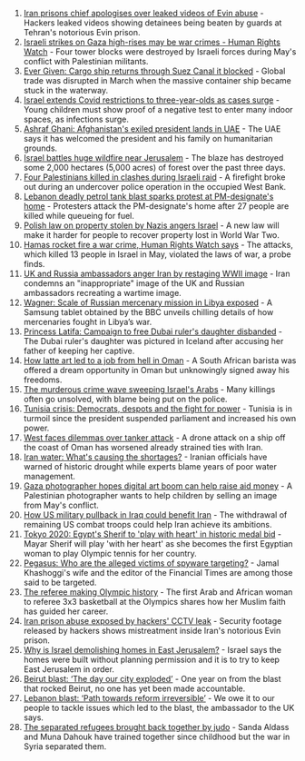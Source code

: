 1. [Iran prisons chief apologises over leaked videos of Evin abuse](https://www.bbc.co.uk/news/world-middle-east-58315816?at_medium=RSS&at_campaign=KARANGA) - Hackers leaked videos showing detainees being beaten by guards at Tehran's notorious Evin prison.
2. [Israeli strikes on Gaza high-rises may be war crimes - Human Rights Watch](https://www.bbc.co.uk/news/world-middle-east-58305586?at_medium=RSS&at_campaign=KARANGA) - Four tower blocks were destroyed by Israeli forces during May's conflict with Palestinian militants.
3. [Ever Given: Cargo ship returns through Suez Canal it blocked](https://www.bbc.co.uk/news/world-middle-east-58288512?at_medium=RSS&at_campaign=KARANGA) - Global trade was disrupted in March when the massive container ship became stuck in the waterway.
4. [Israel extends Covid restrictions to three-year-olds as cases surge](https://www.bbc.co.uk/news/world-middle-east-58245285?at_medium=RSS&at_campaign=KARANGA) - Young children must show proof of a negative test to enter many indoor spaces, as infections surge.
5. [Ashraf Ghani: Afghanistan's exiled president lands in UAE](https://www.bbc.co.uk/news/world-asia-58260902?at_medium=RSS&at_campaign=KARANGA) - The UAE says it has welcomed the president and his family on humanitarian grounds.
6. [Israel battles huge wildfire near Jerusalem](https://www.bbc.co.uk/news/world-middle-east-58243631?at_medium=RSS&at_campaign=KARANGA) - The blaze has destroyed some 2,000 hectares (5,000 acres) of forest over the past three days.
7. [Four Palestinians killed in clashes during Israeli raid](https://www.bbc.co.uk/news/world-middle-east-58228621?at_medium=RSS&at_campaign=KARANGA) - A firefight broke out during an undercover police operation in the occupied West Bank.
8. [Lebanon deadly petrol tank blast sparks protest at PM-designate's home](https://www.bbc.co.uk/news/world-middle-east-58229183?at_medium=RSS&at_campaign=KARANGA) - Protesters attack the PM-designate's home after 27 people are killed while queueing for fuel.
9. [Polish law on property stolen by Nazis angers Israel](https://www.bbc.co.uk/news/world-europe-58218750?at_medium=RSS&at_campaign=KARANGA) - A new law will make it harder for people to recover property lost in World War Two.
10. [Hamas rocket fire a war crime, Human Rights Watch says](https://www.bbc.co.uk/news/world-middle-east-58183968?at_medium=RSS&at_campaign=KARANGA) - The attacks, which killed 13 people in Israel in May, violated the laws of war, a probe finds.
11. [UK and Russia ambassadors anger Iran by restaging WWII image](https://www.bbc.co.uk/news/world-middle-east-58186006?at_medium=RSS&at_campaign=KARANGA) - Iran condemns an "inappropriate" image of the UK and Russian ambassadors recreating a wartime image.
12. [Wagner: Scale of Russian mercenary mission in Libya exposed](https://www.bbc.co.uk/news/world-africa-58009514?at_medium=RSS&at_campaign=KARANGA) - A Samsung tablet obtained by the BBC unveils chilling details of how mercenaries fought in Libya’s war.
13. [Princess Latifa: Campaign to free Dubai ruler's daughter disbanded](https://www.bbc.co.uk/news/world-middle-east-58156419?at_medium=RSS&at_campaign=KARANGA) - The Dubai ruler's daughter was pictured in Iceland after accusing her father of keeping her captive.
14. [How latte art led to a job from hell in Oman](https://www.bbc.co.uk/news/world-africa-57990393?at_medium=RSS&at_campaign=KARANGA) - A South African barista was offered a dream opportunity in Oman but unknowingly signed away his freedoms.
15. [The murderous crime wave sweeping Israel's Arabs](https://www.bbc.co.uk/news/world-middle-east-58183954?at_medium=RSS&at_campaign=KARANGA) - Many killings often go unsolved, with blame being put on the police.
16. [Tunisia crisis: Democrats, despots and the fight for power](https://www.bbc.co.uk/news/world-africa-58071263?at_medium=RSS&at_campaign=KARANGA) - Tunisia is in turmoil since the president suspended parliament and increased his own power.
17. [West faces dilemmas over tanker attack](https://www.bbc.co.uk/news/world-middle-east-58061401?at_medium=RSS&at_campaign=KARANGA) - A drone attack on a ship off the coast of Oman has worsened already strained ties with Iran.
18. [Iran water: What's causing the shortages?](https://www.bbc.co.uk/news/58012290?at_medium=RSS&at_campaign=KARANGA) - Iranian officials have warned of historic drought while experts blame years of poor water management.
19. [Gaza photographer hopes digital art boom can help raise aid money](https://www.bbc.co.uk/news/world-middle-east-57970467?at_medium=RSS&at_campaign=KARANGA) - A Palestinian photographer wants to help children by selling an image from May's conflict.
20. [How US military pullback in Iraq could benefit Iran](https://www.bbc.co.uk/news/world-middle-east-57976007?at_medium=RSS&at_campaign=KARANGA) - The withdrawal of remaining US combat troops could help Iran achieve its ambitions.
21. [Tokyo 2020: Egypt's Sherif to 'play with heart' in historic medal bid](https://www.bbc.co.uk/sport/africa/57844534?at_medium=RSS&at_campaign=KARANGA) - Mayar Sherif will play 'with her heart' as she becomes the first Egyptian woman to play Olympic tennis for her country.
22. [Pegasus: Who are the alleged victims of spyware targeting?](https://www.bbc.co.uk/news/world-57891506?at_medium=RSS&at_campaign=KARANGA) - Jamal Khashoggi's wife and the editor of the Financial Times are among those said to be targeted.
23. [The referee making Olympic history](https://www.bbc.co.uk/sport/africa/57899407?at_medium=RSS&at_campaign=KARANGA) - The first Arab and African woman to referee 3x3 basketball at the Olympics shares how her Muslim faith has guided her career.
24. [Iran prison abuse exposed by hackers' CCTV leak](https://www.bbc.co.uk/news/world-middle-east-58315829?at_medium=RSS&at_campaign=KARANGA) - Security footage released by hackers shows mistreatment inside Iran's notorious Evin prison.
25. [Why is Israel demolishing homes in East Jerusalem?](https://www.bbc.co.uk/news/world-middle-east-58201218?at_medium=RSS&at_campaign=KARANGA) - Israel says the homes were built without planning permission and it is to try to keep East Jerusalem in order.
26. [Beirut blast: ‘The day our city exploded’](https://www.bbc.co.uk/news/world-middle-east-58076999?at_medium=RSS&at_campaign=KARANGA) - One year on from the blast that rocked Beirut, no one has yet been made accountable.
27. [Lebanon blast: ‘Path towards reform irreversible’](https://www.bbc.co.uk/news/world-middle-east-58091119?at_medium=RSS&at_campaign=KARANGA) - We owe it to our people to tackle issues which led to the blast, the ambassador to the UK says.
28. [The separated refugees brought back together by judo](https://www.bbc.co.uk/news/world-58020945?at_medium=RSS&at_campaign=KARANGA) - Sanda Aldass and Muna Dahouk have trained together since childhood but the war in Syria separated them.
